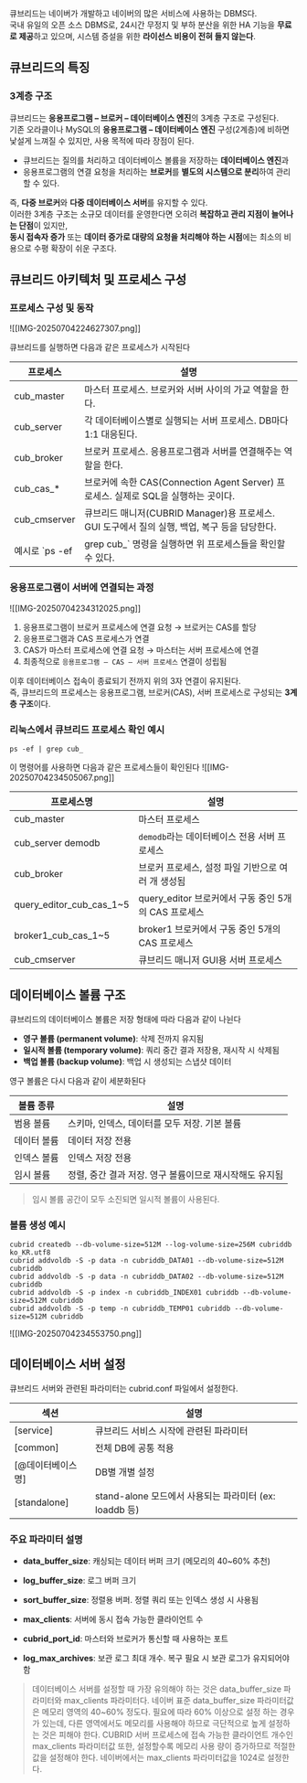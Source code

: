 큐브리드는 네이버가 개발하고 네이버의 많은 서비스에 사용하는 DBMS다.  
국내 유일의 오픈 소스 DBMS로, 24시간 무정지 및 부하 분산을 위한 HA 기능을 **무료로 제공**하고 있으며, 시스템 증설을 위한 **라이선스 비용이 전혀 들지 않는다**.

## 큐브리드의 특징
### 3계층 구조
큐브리드는 **응용프로그램 – 브로커 – 데이터베이스 엔진**의 3계층 구조로 구성된다.  
기존 오라클이나 MySQL의 **응용프로그램 – 데이터베이스 엔진** 구성(2계층)에 비하면 낯설게 느껴질 수 있지만, 사용 목적에 따라 장점이 된다.

- 큐브리드는 질의를 처리하고 데이터베이스 볼륨을 저장하는 **데이터베이스 엔진**과
- 응용프로그램의 연결 요청을 처리하는 **브로커**를 **별도의 시스템으로 분리**하여 관리할 수 있다.
    

즉, **다중 브로커**와 **다중 데이터베이스 서버**를 유지할 수 있다.  
이러한 3계층 구조는 소규모 데이터를 운영한다면 오히려 **복잡하고 관리 지점이 늘어나는 단점**이 있지만,  
**동시 접속자 증가** 또는 **데이터 증가로 대량의 요청을 처리해야 하는 시점**에는 최소의 비용으로 수평 확장이 쉬운 구조다.

## 큐브리드 아키텍처 및 프로세스 구성
### 프로세스 구성 및 동작
![[IMG-20250704224627307.png]]

큐브리드를 실행하면 다음과 같은 프로세스가 시작된다

|프로세스|설명|
|---|---|
|cub_master|마스터 프로세스. 브로커와 서버 사이의 가교 역할을 한다.|
|cub_server|각 데이터베이스별로 실행되는 서버 프로세스. DB마다 1:1 대응된다.|
|cub_broker|브로커 프로세스. 응용프로그램과 서버를 연결해주는 역할을 한다.|
|cub_cas_*|브로커에 속한 CAS(Connection Agent Server) 프로세스. 실제로 SQL을 실행하는 곳이다.|
|cub_cmserver|큐브리드 매니저(CUBRID Manager)용 프로세스. GUI 도구에서 질의 실행, 백업, 복구 등을 담당한다.|
예시로 `ps -ef | grep cub_` 명령을 실행하면 위 프로세스들을 확인할 수 있다.


### 응용프로그램이 서버에 연결되는 과정

![[IMG-20250704234312025.png]]
1. 응용프로그램이 브로커 프로세스에 연결 요청 → 브로커는 CAS를 할당
2. 응용프로그램과 CAS 프로세스가 연결
3. CAS가 마스터 프로세스에 연결 요청 → 마스터는 서버 프로세스에 연결
4. 최종적으로 `응용프로그램 – CAS – 서버 프로세스` 연결이 성립됨

이후 데이터베이스 접속이 종료되기 전까지 위의 3자 연결이 유지된다.  
즉, 큐브리드의 프로세스는 응용프로그램, 브로커(CAS), 서버 프로세스로 구성되는 **3계층 구조**이다.

### 리눅스에서 큐브리드 프로세스 확인 예시
```
ps -ef | grep cub_
```

이 명령어를 사용하면 다음과 같은 프로세스들이 확인된다
![[IMG-20250704234505067.png]]

| 프로세스명                    | 설명                                    |
| ------------------------ | ------------------------------------- |
| cub_master               | 마스터 프로세스                              |
| cub_server demodb        | `demodb`라는 데이터베이스 전용 서버 프로세스          |
| cub_broker               | 브로커 프로세스, 설정 파일 기반으로 여러 개 생성됨         |
| query_editor_cub_cas_1~5 | query_editor 브로커에서 구동 중인 5개의 CAS 프로세스 |
| broker1_cub_cas_1~5      | broker1 브로커에서 구동 중인 5개의 CAS 프로세스      |
| cub_cmserver             | 큐브리드 매니저 GUI용 서버 프로세스                 |


## 데이터베이스 볼륨 구조
큐브리드의 데이터베이스 볼륨은 저장 형태에 따라 다음과 같이 나뉜다

- **영구 볼륨 (permanent volume)**: 삭제 전까지 유지됨
- **일시적 볼륨 (temporary volume)**: 쿼리 중간 결과 저장용, 재시작 시 삭제됨
- **백업 볼륨 (backup volume)**: 백업 시 생성되는 스냅샷 데이터

영구 볼륨은 다시 다음과 같이 세분화된다

| 볼륨 종류  | 설명                               |
| ------ | -------------------------------- |
| 범용 볼륨  | 스키마, 인덱스, 데이터를 모두 저장. 기본 볼륨      |
| 데이터 볼륨 | 데이터 저장 전용                        |
| 인덱스 볼륨 | 인덱스 저장 전용                        |
| 임시 볼륨  | 정렬, 중간 결과 저장. 영구 볼륨이므로 재시작해도 유지됨 |

> 임시 볼륨 공간이 모두 소진되면 일시적 볼륨이 사용된다.


### 볼륨 생성 예시
```
cubrid createdb --db-volume-size=512M --log-volume-size=256M cubriddb ko_KR.utf8 
cubrid addvoldb -S -p data -n cubriddb_DATA01 --db-volume-size=512M cubriddb 
cubrid addvoldb -S -p data -n cubriddb_DATA02 --db-volume-size=512M cubriddb 
cubrid addvoldb -S -p index -n cubriddb_INDEX01 cubriddb --db-volume-size=512M cubriddb 
cubrid addvoldb -S -p temp -n cubriddb_TEMP01 cubriddb --db-volume-size=512M cubriddb
```

![[IMG-20250704234553750.png]]


## 데이터베이스 서버 설정
큐브리드 서버와 관련된 파라미터는 cubrid.conf 파일에서 설정한다.

| 섹션           | 설명                                        |
| ------------ | ----------------------------------------- |
| [service]    | 큐브리드 서비스 시작에 관련된 파라미터                     |
| [common]     | 전체 DB에 공통 적용                              |
| [@데이터베이스명]   | DB별 개별 설정                                 |
| [standalone] | stand-alone 모드에서 사용되는 파라미터 (ex: loaddb 등) |

### 주요 파라미터 설명
- **data_buffer_size**: 캐싱되는 데이터 버퍼 크기 (메모리의 40~60% 추천)
    
- **log_buffer_size**: 로그 버퍼 크기
    
- **sort_buffer_size**: 정렬용 버퍼. 정렬 쿼리 또는 인덱스 생성 시 사용됨
    
- **max_clients**: 서버에 동시 접속 가능한 클라이언트 수
    
- **cubrid_port_id**: 마스터와 브로커가 통신할 때 사용하는 포트
    
- **log_max_archives**: 보관 로그 최대 개수. 복구 필요 시 보관 로그가 유지되어야 함


> 데이터베이스 서버를 설정할 때 가장 유의해야 하는 것은 data_buffer_size 파라미터와 max_clients 파라미터다. 네이버 표준 data_buffer_size 파라미터값은 메모리 영역의 40~60% 정도다. 필요에 따라 60% 이상으로 설정 하는 경우가 있는데, 다른 영역에서도 메모리를 사용해야 하므로 극단적으로 높게 설정하는 것은 피해야 한다. CUBRID 서버 프로세스에 접속 가능한 클라이언트 개수인 max_clients 파라미터값 또한, 설정할수록 메모리 사용 량이 증가하므로 적절한 값을 설정해야 한다. 네이버에서는 max_clients 파라미터값을 1024로 설정한다.

